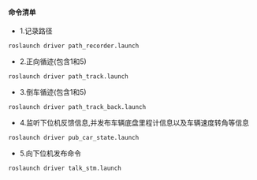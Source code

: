 #### 命令清单
* 1.记录路径
```
roslaunch driver path_recorder.launch
```

* 2.正向循迹(包含1和5)
```
roslaunch driver path_track.launch
```

* 3.倒车循迹(包含1和5)
```
roslaunch driver path_track_back.launch
```

* 4.监听下位机反馈信息,并发布车辆底盘里程计信息以及车辆速度转角等信息
```
roslaunch driver pub_car_state.launch
```

* 5.向下位机发布命令
```
roslaunch driver talk_stm.launch
```
